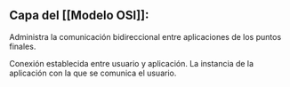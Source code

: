 ## Capa del [[Modelo OSI]]:
Administra la comunicación bidireccional entre aplicaciones de los puntos finales.

Conexión establecida entre usuario y aplicación. La instancia de la aplicación con la que se comunica el usuario.